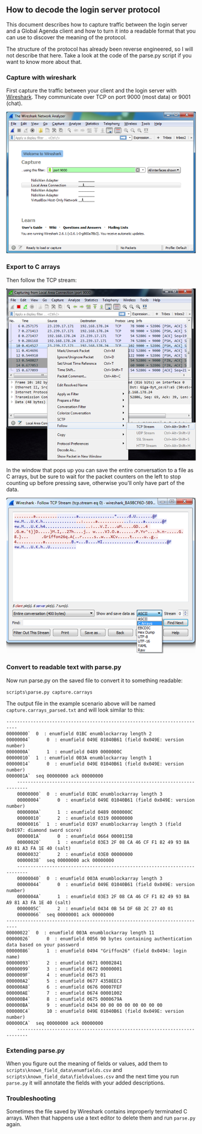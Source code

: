 ## How to decode the login server protocol

This document describes how to capture traffic between the login server and a Global Agenda
client and how to turn it into a readable format that you can use to discover the meaning
of the protocol. 

The structure of the protocol has already been reverse engineered, so I will not describe
that here. Take a look at the code of the parse.py script if you want to know more about that.

### Capture with wireshark

First capture the traffic between your client and the login server with 
[Wireshark](https://www.wireshark.org/). They communicate over TCP on port 9000 (most data) or 9001 (chat).

![Wireshark start capture](/docs/images/wireshark_start_capture.png?raw=true)

### Export to C arrays

Then follow the TCP stream:

![Wireshark follow TCP stream](/docs/images/wireshark_follow_tcp_stream.png?raw=true)

In the window that pops up you can save the entire conversation to a file as C arrays, 
but be sure to wait for the packet counters on the left to stop counting up before pressing
save, otherwise you'll only have part of the data.

![Wireshark save as C arrays](/docs/images/wireshark_saveas_carrays.png?raw=true)

### Convert to readable text with parse.py

Now run parse.py on the saved file to convert it to something readable:

    scripts\parse.py capture.carrays

The output file in the example scenario above will be named `capture.carrays_parsed.txt` and 
will look similar to this:

    --------------------------------------------------------------------------
    00000000`  0  : enumfield 01BC enumblockarray length 2
    00000004`      0  : enumfield 049E 01040B61 (field 0x049E: version number)
    0000000A`      1  : enumfield 0489 0000000C
    00000010`  1  : enumfield 003A enumblockarray length 1
    00000014`      0  : enumfield 049E 01040B61 (field 0x049E: version number)
    0000001A`  seq 00000000 ack 00000000
        --------------------------------------------------------------------------
        00000000`  0  : enumfield 01BC enumblockarray length 3
        00000004`      0  : enumfield 049E 01040B61 (field 0x049E: version number)
        0000000A`      1  : enumfield 0489 0000000C
        00000010`      2  : enumfield 0319 00000000
        00000016`  1  : enumfield 0197 enumblockarray length 3 (field 0x0197: diamond sword score)
        0000001A`      0  : enumfield 0664 0000115B
        00000020`      1  : enumfield 03E3 2F 08 CA 46 CF F1 82 49 93 BA A9 81 A3 FA 1E 40 (salt)
        00000032`      2  : enumfield 03E0 00000000
        00000038`  seq 00000000 ack 00000000
        --------------------------------------------------------------------------
        00000040`  0  : enumfield 003A enumblockarray length 3
        00000044`      0  : enumfield 049E 01040B61 (field 0x049E: version number)
        0000004A`      1  : enumfield 03E3 2F 08 CA 46 CF F1 82 49 93 BA A9 81 A3 FA 1E 40 (salt)
        0000005C`      2  : enumfield 0434 0B 54 DF 6B 2C 27 40 01
        00000066`  seq 00000001 ack 00000000
    --------------------------------------------------------------------------
    00000022`  0  : enumfield 003A enumblockarray length 11
    00000026`      0  : enumfield 0056 90 bytes containing authentication data based on your password
    00000086`      1  : enumfield 0494 "Griffon26" (field 0x0494: login name)
    00000093`      2  : enumfield 0671 00002841
    00000099`      3  : enumfield 0672 00000001
    0000009F`      4  : enumfield 0673 01
    000000A2`      5  : enumfield 0677 4358EEC3
    000000A8`      6  : enumfield 0676 00007FEF
    000000AE`      7  : enumfield 0674 00001002
    000000B4`      8  : enumfield 0675 0000679A
    000000BA`      9  : enumfield 0434 00 00 00 00 00 00 00 00
    000000C4`      10 : enumfield 049E 01040B61 (field 0x049E: version number)
    000000CA`  seq 00000000 ack 00000000
        --------------------------------------------------------------------------

### Extending parse.py

When you figure out the meaning of fields or values, add them to 
`scripts\known_field_data\enumfields.csv` and `scripts\known_field_data\fieldvalues.csv`
and the next time you run `parse.py` it will annotate the fields with your added 
descriptions.

### Troubleshooting

Sometimes the file saved by Wireshark contains improperly terminated C arrays. When
that happens use a text editor to delete them and run `parse.py` again.
